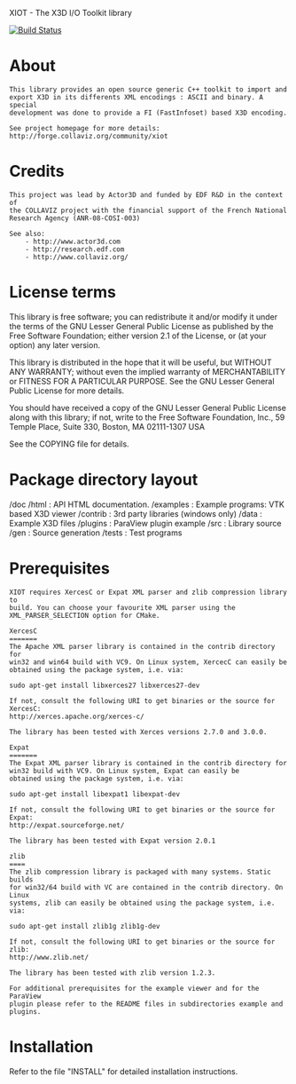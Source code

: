 XIOT - The X3D I/O Toolkit library 

[![Build Status](https://travis-ci.org/Supporting/xiot.svg?branch=master)](https://travis-ci.org/Supporting/xiot)

About
=====

	This library provides an open source generic C++ toolkit to import and
	export X3D in its differents XML encodings : ASCII and binary. A special
	development was done to provide a FI (FastInfoset) based X3D encoding.
	
	See project homepage for more details:
	http://forge.collaviz.org/community/xiot
	
Credits
=====
	This project was lead by Actor3D and funded by EDF R&D in the context of 
	the COLLAVIZ project with the financial support of the French National 
	Research Agency (ANR-08-COSI-003)

	See also:
		- http://www.actor3d.com
		- http://research.edf.com
		- http://www.collaviz.org/

License terms
=====

  This library is free software; you can redistribute it and/or modify it
  under the terms of the GNU Lesser General Public License as published by the
  Free Software Foundation; either version 2.1 of the License, or (at your
  option) any later version.

  This library is distributed in the hope that it will be useful, but WITHOUT
  ANY WARRANTY; without even the implied warranty of MERCHANTABILITY or
  FITNESS FOR A PARTICULAR PURPOSE.  See the GNU Lesser General Public License
  for more details.

  You should have received a copy of the GNU Lesser General Public License
  along with this library; if not, write to the Free Software Foundation,
  Inc., 59 Temple Place, Suite 330, Boston, MA  02111-1307  USA
  
  See the COPYING file for details.
	
Package directory layout
========================
   /doc
     /html              :  API HTML documentation.
   /examples            :  Example programs: VTK based X3D viewer
   /contrib             :  3rd party libraries (windows only)
   /data                :  Example X3D files
   /plugins             :  ParaView plugin example
   /src                 :  Library source
     /gen			    :  Source generation
   /tests               :  Test programs

   
Prerequisites
=============
	XIOT requires XercesC or Expat XML parser and zlib compression library to
	build. You can choose your favourite XML parser using the
	XML_PARSER_SELECTION option for CMake.
	
	XercesC
	=======
	The Apache XML parser library is contained in the contrib directory for
	win32 and win64 build with VC9. On Linux system, XercecC can easily be 
	obtained using the package system, i.e. via:
	
	sudo apt-get install libxerces27 libxerces27-dev
	
	If not, consult the following URI to get binaries or the source for 
	XercesC:
	http://xerces.apache.org/xerces-c/
	
	The library has been tested with Xerces versions 2.7.0 and 3.0.0.

	Expat
	=======
	The Expat XML parser library is contained in the contrib directory for
	win32 build with VC9. On Linux system, Expat can easily be 
	obtained using the package system, i.e. via:
	
	sudo apt-get install libexpat1 libexpat-dev
	
	If not, consult the following URI to get binaries or the source for 
	Expat:
	http://expat.sourceforge.net/
	
	The library has been tested with Expat version 2.0.1
	
	zlib
	====
	The zlib compression library is packaged with many systems. Static builds
	for win32/64 build with VC are contained in the contrib directory. On Linux 
	systems, zlib can easily be obtained using the package system, i.e. via:
	
	sudo apt-get install zlib1g zlib1g-dev
	
	If not, consult the following URI to get binaries or the source for 
	zlib:
	http://www.zlib.net/
	
	The library has been tested with zlib version 1.2.3.
	
	For additional prerequisites for the example viewer and for the ParaView
	plugin please refer to the README files in subdirectories example and 
	plugins.
	

Installation
============

   Refer to the file "INSTALL" for detailed installation instructions.
	
	
